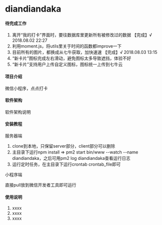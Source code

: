 # diandiandaka

#### 待完成工作
1. 离开“我的打卡”界面时，要往数据库里更新所有被修改过的数据 【完成】√ 2018.08.02 22:27
2. 利用moment.js，将utils里关于时间的函数都improve一下
3. 目前所有的图片，都换成从七牛获取，加快速速 【完成】√ 2018.08.03 13:15
4. “新卡片”图标完成左右滑动，避免图标太多导致遮挡，体验不好
5. “新卡片”支持用户上传自定义图标，图标统一上传到七牛云

#### 项目介绍
微信小程序，点点打卡

#### 软件架构
软件架构说明


#### 安装教程

服务器端

1. clone到本地，只保留server部分，client部分可以删除
2. 主目录下运行npm install => pm2 start bin/www --watch --name diandiandaka，之后可用pm2 log diandiandaka查看运行日志
3. 运行定时任务，在主目录下运行crontab crontab_file即可

小程序端

直接pull放到微信开发者工具即可运行

#### 使用说明

1. xxxx
2. xxxx
3. xxxx

